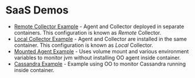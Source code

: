 # SaaS Demos

* [Remote Collector Example](remote-collector) - Agent and Collector deployed in separate containers.  This configuration is known as *Remote* Collector.
* [Local Collector Example](local-collector) - Agent and Collector are installed in the same container.  This configuration is known as *Local* Collector.
* [Mounted Agent Example](mounted-agent) - Uses volume mount and various environment variables to monitor jvm without installing OO agent inside container.
* [Cassandra Example](cassandra) - Example using OO to monitor Cassandra running inside container.